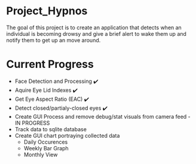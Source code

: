 # Project_Hypnos

The goal of this project is to create an application that detects when an individual is becoming drowsy and give a brief alert to wake them up and notify them to get up an move around.

# Current Progress

- Face Detection and Processing ✔️
- Aquire Eye Lid Indexes ✔️
- Get Eye Aspect Ratio (EAC) ✔️
- Detect closed/partialy-closed eyes ✔️
- Create GUI Process and remove debug/stat visuals from camera feed - IN PROGRESS
- Track data to sqlite database
- Create GUI chart portraying collected data
  - Daily Occurences
  - Weekly Bar Graph
  - Monthly View
